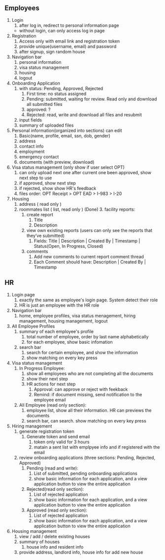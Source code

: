 ## Employees
  1. Login 
        1. after log in, redirect to personal information page
        * without login, can only access log in page
  2. Registration
        1. Access only with email link and registration token
        2. provide unique(username, email) and password
        3. after signup, sign random house
  3. Navigation bar
        1. personal information
        2. visa status management
        3. housing
        4. logout
  4. Onboarding Application
        1. with status: Pending, Approved, Rejected
            1. First time: no status assigned
            2. Pending: submitted, waiting for review. Read only and download all submitted files
            3. approved: ?
            4. Rejected: read, write and download all files and resubmit
        2. input fields
        3. summary of uploaded files
  5. Personal information(organized into sections) can edit
        1. Basic(name, profile, email, ssn, dob, gender)
        2. address
        3. contact info
        4. employment
        5. emergency contact
        6. documents (with preview, download)
  6. Visa status management (only show if user select OPT)
        1. can only upload next one after current one been approved, show next step to use
        2. if approved, show next step
        3. if rejected, show show HR's feedback
        4. files order: OPT Receipt > OPT EAD > I-983 > I-20
  7. Housing
        1. address ( read only )
        2. roommates list ( list, read only )
        (Done) 3. facility reports: 
            1. create report 
                  1. Title
                  2. Description
            2. view own existing reports (users can only see the reports that they’ve submitted)
                  1. Fields: Title | Description | Created By | Timestamp | Status(Open, In Progress, Closed)
            3. comments
                  1. Add new comments to current report comment thread
                  2. Each Comment should have: Description | Created By | Timestamp
## HR
  1. Login page 
        1. exactly the same as employee's login page. System detect their role
        2. HR is just an employee with the HR role
  2. Navigation bar
        1. home, employee profiles, visa status menagement, hiring management, housing management, logout
  3. All Employee Profiles
        1. summary of each employee's profile
            1. total number of employee, order by last name alphabetically
            2. for each employee, show basic infomation
        2. search bar
            1. search for certain employee, and show the information
            2. show matching on every key press
  4. Visa status management
        1. In Progress Employee:
            1. show all employees who are not completing all the documents
            2. show their next step
            3. HR actions for next step
                1. Approval: can approve or reject with feekback
                2. Remind: if document missing, send notification to the employee email 
        2. All Employee (read only section):
            1. employee list, show all their information. HR can previews the documents
            2. search bar, can search. show matching on every key press
  5. Hiring management
        1. generate registration token
            1. Generate token and send email
                1. token only valid for 3 hours
                2. matain a sent list with emplpyee info and if registered with the email
        2. review onboarding applications (three sections: Pending, Rejected, Approved)
            1. Pending (read and write): 
                1. List of submitted, pending onboarding applications
                2. show basic information for each application, and a view application button to view the entire application
            2. Rejected(read only section): 
                1. List of rejected application
                2. show basic information for each application, and a view application button to view the entire application
            3. Approved (read only section):
                1. List of rejected application
                2. show basic information for each application, and a view application button to view the entire application
  6. Housing management
        1. view / add / delete existing houses
        2. summary of houses
            1. house info and resident info
        3. provide address, landlord info, house info for add new house
